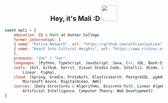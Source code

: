 <h2 align="center"> Hey, it's Mali :D <img src="https://media.giphy.com/media/mGcNjsfWAjY5AEZNw6/giphy.gif" width="50"></h2>

```javascript
const mali = {
    education: CS & Math at Hunter College
    former_internships: [
    { name: "Patina Network", url: "https://github.com/arklian/patina" },
    { name: "Reach Into Cultural Heights", url: "https://www.richinc.org/RICH/" }
    ],
    pronouns: "she" | "her",
    languages: [Python, TypeScript, JavaScript, Java, C++, SQL, Bash/Zsh/Shell ],
    tools: [Git, Github, Gerrit, Visual Studio Code, IntelliJ, XCode, Sublime Merge,
        Linear, Figma],
    cloud: [Spring, Gradle, Protobufs, Elasticsearch, PostgreSQL, pgAdmin, pgsync,
        Microsoft Azure, DigitalOcean, AWS],
    courses: [Data Structures & Algorithms, Discrete Math, Linear Algebra, Computer Architecture,
        Artificial Intelligence, Computer Theory, Web Development] 
}
```
